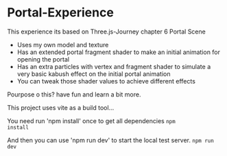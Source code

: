 # Portal-Experience
This experience its based on Three.js-Journey chapter 6 Portal Scene 

- Uses my own model and texture
- Has an extended portal fragment shader to make an initial animation for opening the portal
- Has an extra particles with vertex and fragment shader to simulate a very basic kabush effect on the initial portal animation
- You can tweak those shader values to achieve different effects

Pourpose o this? have fun and learn a bit more.

This project uses vite as a build tool...

You need run 'npm install' once to get all dependencies
<code>npm install</code>

And then you can use 'npm run dev' to start the local test server.
<code>npm run dev</code>
